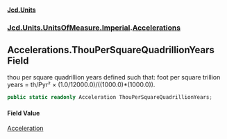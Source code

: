 #### [Jcd.Units](index 'index')
### [Jcd.Units.UnitsOfMeasure.Imperial](Jcd.Units.UnitsOfMeasure.Imperial 'Jcd.Units.UnitsOfMeasure.Imperial').[Accelerations](Accelerations 'Jcd.Units.UnitsOfMeasure.Imperial.Accelerations')

## Accelerations.ThouPerSquareQuadrillionYears Field

thou per square quadrillion years defined such that: foot per square trillion years = th/Pyr² ×
(1.0/12000.0)/((1000.0)*(1000.0)).

```csharp
public static readonly Acceleration ThouPerSquareQuadrillionYears;
```

#### Field Value
[Acceleration](Acceleration 'Jcd.Units.UnitTypes.Acceleration')